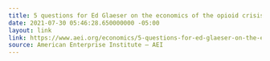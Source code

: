 ```yaml
---
title: 5 questions for Ed Glaeser on the economics of the opioid crisis
date: 2021-07-30 05:46:28.650000000 -05:00
layout: link
link: https://www.aei.org/economics/5-questions-for-ed-glaeser-on-the-economics-of-the-opioid-crisis/
source: American Enterprise Institute – AEI
---
```


